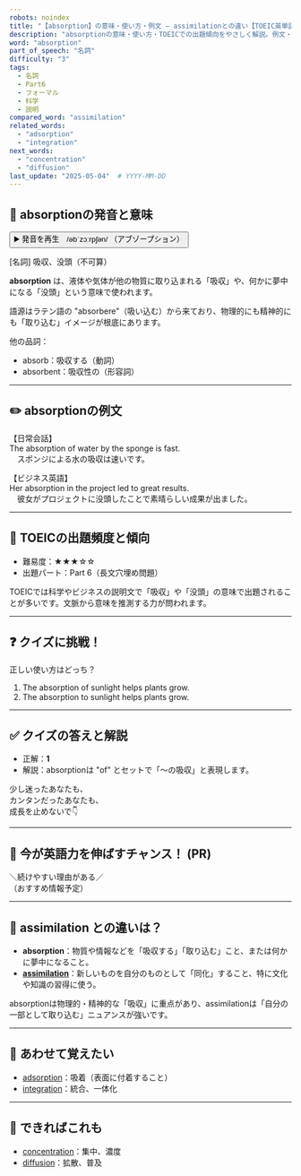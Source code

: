 ```yaml
---
robots: noindex
title: "【absorption】の意味・使い方・例文 ― assimilationとの違い【TOEIC英単語】"
description: "absorptionの意味・使い方・TOEICでの出題傾向をやさしく解説。例文・クイズ付きでassimilationとの違いもわかりやすく学べます。"
word: "absorption"
part_of_speech: "名詞"
difficulty: "3"
tags:
  - 名詞
  - Part6
  - フォーマル
  - 科学
  - 説明
compared_word: "assimilation"
related_words:
  - "adsorption"
  - "integration"
next_words:
  - "concentration"
  - "diffusion"
last_update: "2025-05-04"  # YYYY-MM-DD
---
```


## 🔰 absorptionの発音と意味

<button class="play-audio" onclick="playTTS('absorption')">
  <span class="play-audio-main">
    ▶️ 発音を再生　/əbˈzɔːrpʃən/
  </span>
  <span class="play-audio-sub">
    （アブゾープション）
  </span>
</button>

<script>
function playTTS(word) {
  const audio = new Audio('/api/tts?text=' + encodeURIComponent(word));
  audio.addEventListener("canplaythrough", () => audio.play());
}
</script>

[名詞] 吸収、没頭（不可算）

**absorption** は、液体や気体が他の物質に取り込まれる「吸収」や、何かに夢中になる「没頭」という意味で使われます。

語源はラテン語の "absorbere"（吸い込む）から来ており、物理的にも精神的にも「取り込む」イメージが根底にあります。

他の品詞：  
- absorb：吸収する（動詞）
- absorbent：吸収性の（形容詞）

---

## ✏️ absorptionの例文

【日常会話】  
The absorption of water by the sponge is fast.  
　スポンジによる水の吸収は速いです。

【ビジネス英語】  
Her absorption in the project led to great results.  
　彼女がプロジェクトに没頭したことで素晴らしい成果が出ました。

---

## 🎯 TOEICの出題頻度と傾向

- 難易度：★★★☆☆
- 出題パート：Part 6（長文穴埋め問題）

TOEICでは科学やビジネスの説明文で「吸収」や「没頭」の意味で出題されることが多いです。文脈から意味を推測する力が問われます。

---

## ❓ クイズに挑戦！

正しい使い方はどっち？

1. The absorption of sunlight helps plants grow.  
2. The absorption to sunlight helps plants grow.

---

## ✅ クイズの答えと解説

- 正解：**1**
- 解説：absorptionは "of" とセットで「～の吸収」と表現します。

少し迷ったあなたも、  
カンタンだったあなたも、  
成長を止めないで👇️

---

## 🚀 今が英語力を伸ばすチャンス！ (PR)

<div class="info-center">
＼続けやすい理由がある／<br>  
（おすすめ情報予定）
</div>

---

## 🤔  assimilation との違いは？

- **absorption**：物質や情報などを「吸収する」「取り込む」こと、または何かに夢中になること。
- **[assimilation](/word/assimilation)**：新しいものを自分のものとして「同化」すること、特に文化や知識の習得に使う。

absorptionは物理的・精神的な「吸収」に重点があり、assimilationは「自分の一部として取り込む」ニュアンスが強いです。

---

## 🧩 あわせて覚えたい

- [adsorption](/word/adsorption)：吸着（表面に付着すること）
- [integration](/word/integration)：統合、一体化

---

## 📖 できればこれも

- [concentration](/word/concentration)：集中、濃度
- [diffusion](/word/diffusion)：拡散、普及

<!-- cvid: aid22_bid49 -->
